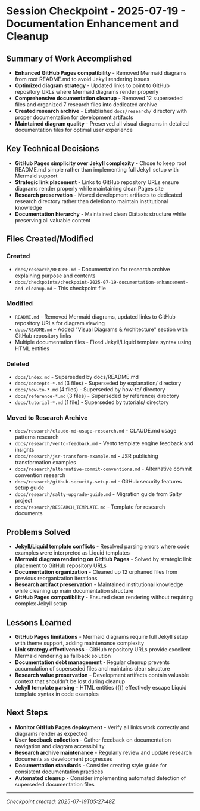 # Session Checkpoint - 2025-07-19 - Documentation Enhancement and Cleanup

## Summary of Work Accomplished

- **Enhanced GitHub Pages compatibility** - Removed Mermaid diagrams from root README.md to avoid Jekyll rendering issues
- **Optimized diagram strategy** - Updated links to point to GitHub repository URLs where Mermaid diagrams render properly
- **Comprehensive documentation cleanup** - Removed 12 superseded files and organized 7 research files into dedicated archive
- **Created research archive** - Established `docs/research/` directory with proper documentation for development artifacts
- **Maintained diagram quality** - Preserved all visual diagrams in detailed documentation files for optimal user experience

## Key Technical Decisions  

- **GitHub Pages simplicity over Jekyll complexity** - Chose to keep root README.md simple rather than implementing full Jekyll setup with Mermaid support
- **Strategic link placement** - Links to GitHub repository URLs ensure diagrams render properly while maintaining clean Pages site
- **Research preservation** - Moved development artifacts to dedicated research directory rather than deletion to maintain institutional knowledge
- **Documentation hierarchy** - Maintained clean Diátaxis structure while preserving all valuable content

## Files Created/Modified

### Created

- `docs/research/README.md` - Documentation for research archive explaining purpose and contents
- `docs/checkpoints/checkpoint-2025-07-19-documentation-enhancement-and-cleanup.md` - This checkpoint file

### Modified

- `README.md` - Removed Mermaid diagrams, updated links to GitHub repository URLs for diagram viewing
- `docs/README.md` - Added "Visual Diagrams & Architecture" section with GitHub repository links
- Multiple documentation files - Fixed Jekyll/Liquid template syntax using HTML entities

### Deleted

- `docs/index.md` - Superseded by docs/README.md
- `docs/concepts-*.md` (3 files) - Superseded by explanation/ directory
- `docs/how-to-*.md` (4 files) - Superseded by how-to/ directory  
- `docs/reference-*.md` (3 files) - Superseded by reference/ directory
- `docs/tutorial-*.md` (1 file) - Superseded by tutorials/ directory

### Moved to Research Archive

- `docs/research/claude-md-usage-research.md` - CLAUDE.md usage patterns research
- `docs/research/vento-feedback.md` - Vento template engine feedback and insights
- `docs/research/jsr-transform-example.md` - JSR publishing transformation examples
- `docs/research/alternative-commit-conventions.md` - Alternative commit convention research
- `docs/research/github-security-setup.md` - GitHub security features setup guide
- `docs/research/salty-upgrade-guide.md` - Migration guide from Salty project
- `docs/research/RESEARCH_TEMPLATE.md` - Template for research documents

## Problems Solved

- **Jekyll/Liquid template conflicts** - Resolved parsing errors where code examples were interpreted as Liquid templates
- **Mermaid diagram rendering on GitHub Pages** - Solved by strategic link placement to GitHub repository URLs
- **Documentation organization** - Cleaned up 12 orphaned files from previous reorganization iterations
- **Research artifact preservation** - Maintained institutional knowledge while cleaning up main documentation structure
- **GitHub Pages compatibility** - Ensured clean rendering without requiring complex Jekyll setup

## Lessons Learned

- **GitHub Pages limitations** - Mermaid diagrams require full Jekyll setup with theme support, adding maintenance complexity
- **Link strategy effectiveness** - GitHub repository URLs provide excellent Mermaid rendering as fallback solution
- **Documentation debt management** - Regular cleanup prevents accumulation of superseded files and maintains clear structure
- **Research value preservation** - Development artifacts contain valuable context that shouldn't be lost during cleanup
- **Jekyll template parsing** - HTML entities (&#123;&#123;) effectively escape Liquid template syntax in code examples

## Next Steps

- **Monitor GitHub Pages deployment** - Verify all links work correctly and diagrams render as expected
- **User feedback collection** - Gather feedback on documentation navigation and diagram accessibility
- **Research archive maintenance** - Regularly review and update research documents as development progresses
- **Documentation standards** - Consider creating style guide for consistent documentation practices
- **Automated cleanup** - Consider implementing automated detection of superseded documentation files

---
_Checkpoint created: 2025-07-19T05:27:48Z_

